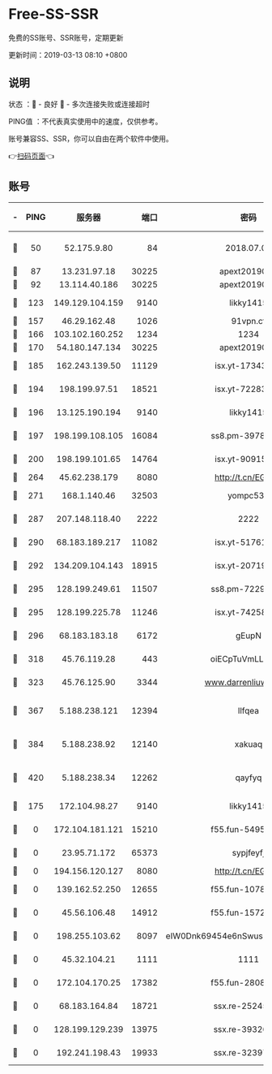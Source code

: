 # Free-SS-SSR

免费的SS账号、SSR账号，定期更新

更新时间：2019-03-13 08:10 +0800

## 说明

状态     ：🙂 - 良好 🙁 - 多次连接失败或连接超时

PING值   ：不代表真实使用中的速度，仅供参考。

账号兼容SS、SSR，你可以自由在两个软件中使用。

👉[扫码页面](https://liesauer.github.io/Free-SS-SSR/)👈

## 账号

|-|PING|服务器|端口|密码|加密方式|区域|
|:----:|:----:|:-----:|-----:|:----:|:----:|:----:|
|🙂|50|52.175.9.80|84|2018.07.07|chacha20-ietf-poly1305|HK|
|🙂|87|13.231.97.18|30225|apext2019006|chacha20|JP|
|🙂|92|13.114.40.186|30225|apext2019006|chacha20|JP|
|🙂|123|149.129.104.159|9140|likky1415|aes-256-cfb|HK|
|🙂|157|46.29.162.48|1026|91vpn.cf|rc4-md5|RU|
|🙂|166|103.102.160.252|1234|1234|rc4-md5|JP|
|🙂|170|54.180.147.134|30225|apext2019006|chacha20|KR|
|🙂|185|162.243.139.50|11129|isx.yt-17343206|aes-256-cfb|US|
|🙂|194|198.199.97.51|18521|isx.yt-72283147|aes-256-cfb|US|
|🙂|196|13.125.190.194|9140|likky1415|aes-256-cfb|KR|
|🙂|197|198.199.108.105|16084|ss8.pm-39785624|aes-256-cfb|US|
|🙂|200|198.199.101.65|14764|isx.yt-90915141|aes-256-cfb|US|
|🙂|264|45.62.238.179|8080|http://t.cn/EGJIyrl|rc4-md5|CA|
|🙂|271|168.1.140.46|32503|yompc535|aes-256-cfb|AU|
|🙂|287|207.148.118.40|2222|2222|aes-256-cfb|SG|
|🙂|290|68.183.189.217|11082|isx.yt-51761782|aes-256-cfb|SG|
|🙂|292|134.209.104.143|18915|isx.yt-20719198|aes-256-cfb|SG|
|🙂|295|128.199.249.61|11507|ss8.pm-72293870|aes-256-cfb|SG|
|🙂|295|128.199.225.78|11246|isx.yt-74258807|aes-256-cfb|SG|
|🙂|296|68.183.183.18|6172|gEupN|aes-256-cfb|SG|
|🙂|318|45.76.119.28|443|oiECpTuVmLLxk4Ts|aes-256-cfb|AU|
|🙂|323|45.76.125.90|3344|www.darrenliuwei.com|aes-256-cfb|AU|
|🙂|367|5.188.238.121|12394|llfqea|chacha20-ietf-poly1305|BR|
|🙂|384|5.188.238.92|12140|xakuaq|chacha20-ietf-poly1305|BR|
|🙂|420|5.188.238.34|12262|qayfyq|chacha20-ietf-poly1305|BR|
|🙂|175|172.104.98.27|9140|likky1415|aes-256-cfb|JP|
|🙁|0|172.104.181.121|15210|f55.fun-54958208|aes-256-cfb|SG|
|🙁|0|23.95.71.172|65373|sypjfeyfj|chacha20-ietf|US|
|🙁|0|194.156.120.127|8080|http://t.cn/EGJIyrl|rc4-md5|RU|
|🙁|0|139.162.52.250|12655|f55.fun-10786929|aes-256-cfb|SG|
|🙁|0|45.56.106.48|14912|f55.fun-15722464|aes-256-cfb|US|
|🙁|0|198.255.103.62|8097|eIW0Dnk69454e6nSwuspv9DmS201tQ0D|aes-256-cfb|US|
|🙁|0|45.32.104.21|1111|1111|aes-256-cfb|SG|
|🙁|0|172.104.170.25|17382|f55.fun-28085888|aes-256-cfb|SG|
|🙁|0|68.183.164.84|18721|ssx.re-25245767|aes-256-cfb|US|
|🙁|0|128.199.129.239|13975|ssx.re-39326956|aes-256-cfb|SG|
|🙁|0|192.241.198.43|19933|ssx.re-32397443|aes-256-cfb|US|
